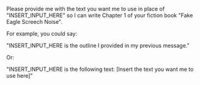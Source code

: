 Please provide me with the text you want me to use in place of "INSERT_INPUT_HERE" so I can write Chapter 1 of your fiction book "Fake Eagle Screech Noise". 

For example, you could say:

"INSERT_INPUT_HERE is the outline I provided in my previous message."

Or:

"INSERT_INPUT_HERE is the following text: [Insert the text you want me to use here]" 
